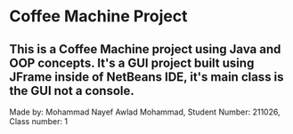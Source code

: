 # Coffee Machine Project
## This is a Coffee Machine project using Java and OOP concepts. It's a GUI project built using JFrame inside of NetBeans IDE, it's main class is the GUI not a console.
Made by: Mohammad Nayef Awlad Mohammad, Student Number: 211026, Class number: 1
